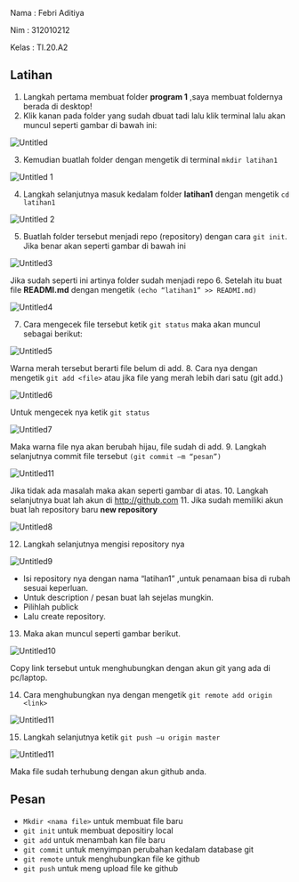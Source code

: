 Nama	: Febri Aditiya

Nim	: 312010212

Kelas 	: TI.20.A2

## Latihan

1. Langkah pertama membuat folder **program 1** ,saya membuat foldernya berada di desktop!
2. Klik kanan pada folder yang sudah dbuat tadi lalu klik terminal lalu akan muncul seperti gambar di bawah ini:

![Untitled](https://user-images.githubusercontent.com/72905589/96337324-764d5480-10b0-11eb-8947-a2356e00411a.png)

3.	Kemudian buatlah folder dengan mengetik di terminal `mkdir latihan1`

![Untitled 1](https://user-images.githubusercontent.com/72905589/96333876-bdc6e700-1096-11eb-95e7-fea86234c4f5.png)

 
4.	Langkah selanjutnya masuk kedalam folder **latihan1** dengan mengetik `cd  latihan1`

![Untitled 2](https://user-images.githubusercontent.com/72905589/96337682-02607b80-10b3-11eb-9dab-338bb8f97aee.png)

 
5.	Buatlah folder tersebut menjadi repo (repository) dengan cara `git init`. Jika benar akan seperti gambar di bawah ini

![Untitled3](https://user-images.githubusercontent.com/72905589/96337763-93375700-10b3-11eb-86a2-9757e967bc08.png)

Jika sudah seperti ini artinya folder sudah menjadi repo
6.	Setelah itu buat file **READMI.md** dengan mengetik `(echo “latihan1” >> READMI.md)`

![Untitled4](https://user-images.githubusercontent.com/72905589/96337822-08a32780-10b4-11eb-83e4-41c2f22db71f.png)

	
 
7.	Cara mengecek file tersebut ketik `git status` maka akan muncul sebagai berikut:

![Untitled5](https://user-images.githubusercontent.com/72905589/96337844-2ff9f480-10b4-11eb-9cea-c371aee0911c.png)
 
Warna merah tersebut berarti file belum di add.
8.	Cara nya dengan mengetik `git add <file>` atau jika file yang merah lebih dari satu (git add.)

![Untitled6](https://user-images.githubusercontent.com/72905589/96337880-6768a100-10b4-11eb-94b2-0aeebe934a29.png)

 
Untuk mengecek nya ketik `git status`

![Untitled7](https://user-images.githubusercontent.com/72905589/96337937-c4645700-10b4-11eb-9563-e82ecefe5449.png)

 
Maka warna file nya akan berubah hijau, file sudah di add.
9.	Langkah selanjutnya commit file tersebut `(git commit –m “pesan”)`

![Untitled11](https://user-images.githubusercontent.com/72905589/96337988-4785ad00-10b5-11eb-9964-ebf2f0a05717.png)
 
 Jika tidak ada masalah maka akan  seperti gambar di atas.
10.	Langkah selanjutnya buat lah akun di http://github.com 
11.	Jika sudah memiliki akun buat lah repository baru **new repository**

![Untitled8](https://user-images.githubusercontent.com/72905589/96338004-68e69900-10b5-11eb-91d9-a7ddc3939428.png)

 
12.	Langkah selanjutnya mengisi repository nya 

![Untitled9](https://user-images.githubusercontent.com/72905589/96338028-8d427580-10b5-11eb-81e9-fbdc9e02887a.png)
 
- Isi repository nya dengan nama “latihan1” ,untuk penamaan bisa di rubah sesuai keperluan. 
- Untuk description / pesan buat lah sejelas mungkin. 
- Pilihlah publick 
- Lalu create repository.

13.	Maka akan muncul seperti gambar berikut.

![Untitled10](https://user-images.githubusercontent.com/72905589/96338049-ad723480-10b5-11eb-8693-f48a2394f883.png)

 
 
Copy link tersebut untuk menghubungkan dengan akun git yang ada di pc/laptop.

14.	Cara menghubungkan nya dengan mengetik `git remote add origin <link>`

![Untitled11](https://user-images.githubusercontent.com/72905589/96338096-fd50fb80-10b5-11eb-90c9-835ecfc886f7.png)

 
15.	Langkah selanjutnya ketik  `git push –u origin master`

![Untitled11](https://user-images.githubusercontent.com/72905589/96338096-fd50fb80-10b5-11eb-90c9-835ecfc886f7.png)

 
Maka file sudah terhubung dengan akun github anda. 

## Pesan 
- `Mkdir <nama file>` untuk membuat file baru 
- `git init` untuk membuat depositiry local 
- `git add` untuk menambah kan file baru 
- `git commit` untuk menyimpan perubahan kedalam database git
- `git remote` untuk menghubungkan file ke github
- `git push` untuk meng upload file ke github
